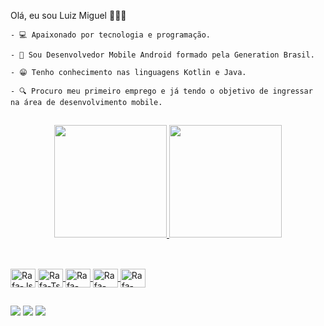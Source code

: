 Olá, eu sou Luiz Miguel 🙋🏻‍♂️

    - 💻 Apaixonado por tecnologia e programação. 
 
    - 📱 Sou Desenvolvedor Mobile Android formado pela Generation Brasil.
   
    - 😁 Tenho conhecimento nas linguagens Kotlin e Java.
  
    - 🔍 Procuro meu primeiro emprego e já tendo o objetivo de ingressar na área de desenvolvimento mobile.
   
   
   
   ##
   
   <div align="center">
  <a href="https://github.com/Luiz-Miguel-Zanetti">
  <img height="180em" src="https://github-readme-stats.vercel.app/api?username=Luiz-Miguel-Zanetti&show_icons=true&theme=dracula&include_all_commits=true&count_private=true"/>
  <img height="180em" src="https://github-readme-stats.vercel.app/api/top-langs/?username=Luiz-miguel-Zanetti&layout=compact&langs_count=7&theme=dark"/>
  
  ##
  
</div>
<div style="display: inline_block"><br>
  <img align="center" alt="Rafa-Js" height="30" width="40" src="https://cdn.jsdelivr.net/gh/devicons/devicon/icons/android/android-original.svg">
  <img align="center" alt="Rafa-Ts" height="30" width="40" src="https://cdn.jsdelivr.net/gh/devicons/devicon/icons/java/java-original.svg">
  <img align="center" alt="Rafa-React" height="30" width="40" src="https://cdn.jsdelivr.net/gh/devicons/devicon/icons/kotlin/kotlin-original.svg" >
  <img align="center" alt="Rafa-HTML" height="30" width="40" src="https://cdn.jsdelivr.net/gh/devicons/devicon/icons/git/git-original.svg">
  <img align="center" alt="Rafa-CSS" height="30" width="40" src="https://cdn.jsdelivr.net/gh/devicons/devicon/icons/github/github-original.svg" >
  </div>
  
  ##
 
<div> 
  <a href="https://instagram.com/luizmiguel_zntt" target="_blank"><img src="https://img.shields.io/badge/-Instagram-%23E4405F?style=for-the-badge&logo=instagram&logoColor=white" target="_blank"></a>
  <a href = "mailto:luizmiguelzanetti00@gmail.com"><img src="https://img.shields.io/badge/-Gmail-%23333?style=for-the-badge&logo=gmail&logoColor=white" target="_blank"></a>
  <a href="https://www.linkedin.com/in/luiz-miguel12-45875016a" target="_blank"><img src="https://img.shields.io/badge/-LinkedIn-%230077B5?style=for-the-badge&logo=linkedin&logoColor=white" target="_blank"></a> 
 
 
</div>
    
    
 


